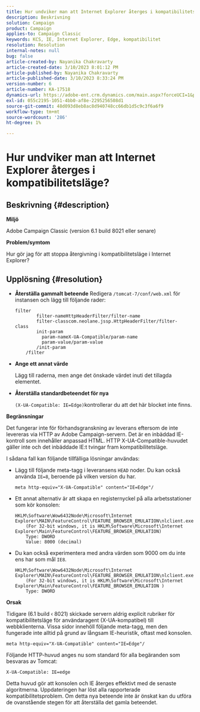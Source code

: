```yaml
---
title: Hur undviker man att Internet Explorer återges i kompatibilitetsläge?
description: Beskrivning
solution: Campaign
product: Campaign
applies-to: Campaign Classic
keywords: KCS, IE, Internet Explorer, Edge, kompatibilitet
resolution: Resolution
internal-notes: null
bug: false
article-created-by: Nayanika Chakravarty
article-created-date: 3/10/2023 8:01:12 PM
article-published-by: Nayanika Chakravarty
article-published-date: 3/10/2023 8:33:24 PM
version-number: 6
article-number: KA-17518
dynamics-url: https://adobe-ent.crm.dynamics.com/main.aspx?forceUCI=1&pagetype=entityrecord&etn=knowledgearticle&id=f074514c-7ebf-ed11-83ff-6045bd006b3d
exl-id: 055c2195-1051-4bb0-af8e-2295256508d1
source-git-commit: 48d093d8eb8ac8d940748cc66db1d5c9c3f6a6f9
workflow-type: tm+mt
source-wordcount: '286'
ht-degree: 1%

---
```


# Hur undviker man att Internet Explorer återges i kompatibilitetsläge?

## Beskrivning {#description}


<b>Miljö</b>

Adobe Campaign Classic (version 6.1 build 8021 eller senare)

<b>Problem/symtom</b>

Hur gör jag för att stoppa återgivning i kompatibilitetsläge i Internet Explorer?


## Upplösning {#resolution}


- <b>Återställa gammalt beteende</b>
Redigera `/tomcat-7/conf/web.xml` för instansen och lägg till följande rader:


  ```
  filter
          filter-nameHttpHeaderFilter/filter-name
          filter-classcom.neolane.jssp.HttpHeaderFilter/filter-    class
          init-param
            param-nameX-UA-Compatible/param-name
            param-value/param-value
          /init-param
      /filter
  ```

- <b>Ange ett annat värde</b>

  Lägg till raderna, men ange det önskade värdet inuti det tillagda elementet.
- <b>Återställa standardbeteendet för nya</b>

  `(X-UA-Compatible: IE=Edge)`kontrollerar du att det här blocket inte finns.


<b>Begränsningar</b>

Det fungerar inte för förhandsgranskning av leverans eftersom de inte levereras via HTTP av Adobe Campaign-servern. Det är en inbäddad IE-kontroll som innehåller anpassad HTML. HTTP X-UA-Compatible-huvudet gäller inte och det inbäddade IE:t tvingar fram kompatibilitetsläge.

I sådana fall kan följande tillfälliga lösningar användas:

- Lägg till följande meta-tagg i leveransens `HEAD` noder. Du kan också använda `IE=8`, beroende på vilken version du har.<br>

  ```
  meta http-equiv="X-UA-Compatible" content="IE=Edge"/
  ```

- Ett annat alternativ är att skapa en registernyckel på alla arbetsstationer som kör konsolen:


  ```
  HKLM\Software\Wow6432Node\Microsoft\Internet Explorer\MAIN\FeatureControl\FEATURE_BROWSER_EMULATION\nlclient.exe
      (For 32-bit windows, it is HKLM\Software\Microsoft\Internet Explorer\Main\FeatureControl\FEATURE_BROWSER_EMULATION)
      Type: DWORD
      Value: 8000 (decimal)
  ```

- Du kan också experimentera med andra värden som 9000 om du inte ens har som mål `IE8`.


  ```
  HKLM\Software\Wow6432Node\Microsoft\Internet Explorer\MAIN\FeatureControl\FEATURE_BROWSER_EMULATION\nlclient.exe
      (For 32-bit windows, it is HKLM\Software\Microsoft\Internet Explorer\Main\FeatureControl\FEATURE_BROWSER_EMULATION )
      Type: DWORD
  ```


<b>Orsak</b>

Tidigare (6.1 build ‹ 8021) skickade servern aldrig explicit rubriker för kompatibilitetsläge för användaragent (X-UA-kompatibel) till webbklienterna. Vissa sidor innehöll följande meta-tagg, men den fungerade inte alltid på grund av långsam IE-heuristik, oftast med konsolen.


```
meta http-equiv="X-UA-Compatible" content="IE=Edge"/
```


Följande HTTP-huvud anges nu som standard för alla begäranden som besvaras av Tomcat:


```
X-UA-Compatible: IE=edge
```


Detta huvud gör att konsolen och IE återges effektivt med de senaste algoritmerna. Uppdateringen har löst alla rapporterade kompatibilitetsproblem. Om detta nya beteende inte är önskat kan du utföra de ovanstående stegen för att återställa det gamla beteendet.

